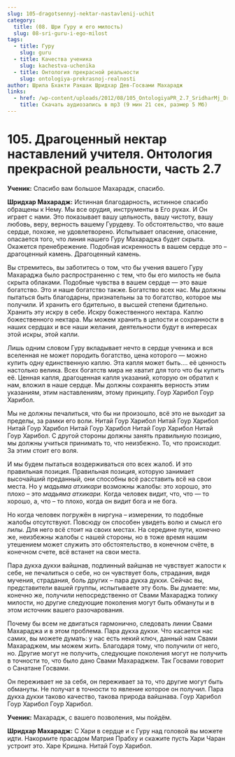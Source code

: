 ```yaml
---
slug: 105-dragotsennyj-nektar-nastavlenij-uchit
category:
  title: (08. Шри Гуру и его милость)
  slug: 08-sri-guru-i-ego-milost
tags:
  - title: Гуру
    slug: guru
  - title: Качества ученика
    slug: kachestva-uchenika
  - title: Онтология прекрасной реальности
    slug: ontologiya-prekrasnoj-realnosti
author: Шрила Бхакти Ракшак Шридхар Дев-Госвами Махарадж
links:
  - href: /wp-content/uploads/2012/08/105_OntologiyaPR_2.7_SridharMj_Dragotsennyy_nektar_nastavleniy_uchitelya1.mp3
    title: Скачать аудиозапись в mp3 (9 мин 21 сек, размер 5 Мб)
---
```


# 105. Драгоценный нектар наставлений учителя. Онтология прекрасной реальности, часть 2.7

**Ученик:** Спасибо вам большое Махарадж, спасибо.

**Шридхар Махарадж:** Истинная благодарность, истинное спасибо обращены к Нему. Мы все орудия, инструменты в Его руках. И Он играет с нами. Это показывает вашу цельность, вашу чистоту, вашу любовь, веру, верность вашему Гурудеву. То обстоятельство, что ваше сердце, похоже, не удовлетворено. Испытывает опасение, опасение, опасается того, что линия нашего Гуру Махараджа будет скрыта. Окажется пренебрежение. Подобная искренность в вашем сердце это – драгоценный камень. Драгоценный камень.

Вы стремитесь, вы заботитесь о том, что бы учения вашего Гуру Махараджа было распространенно с тем, что бы его милость не была скрыта облаками. Подобные чувства в вашем сердце — это ваше богатство. Это и наше богатство также. Богатство всех нас. Мы должны пытаться быть благодарны, признательны за то богатство, которое мы получили. И хранить его бдительно, в высшей степени бдительно. Хранить эту искру в себе. Искру божественного нектара. Каплю божественного нектара. Мы можем хранить в целости и сохранности в наших сердцах и все наши желания, деятельности будут в интересах этой искры, этой капли.

Лишь одним словом Гуру вкладывает нечто в сердце ученика и вся вселенная не может породить богатство, цена которого — можно купить одну единственную каплю. Эта капля может быть…. её ценность настолько велика. Всех богатств мира не хватит для того что бы купить её. Ценная капля, драгоценная капля указаний, которую он обратил к нам, вложил в наше сердце. Мы должны сохранять верность этим указаниям, этим наставлениям, этому принципу. Гоур Харибол Гоур Харибол.

Мы не должны печалиться, что бы ни произошло, всё это не выходит за пределы, за рамки его воли. Нитай Гоур Харибол Нитай Гоур Харибол Нитай Гоур Харибол Нитай Гоур Харибол Нитай Гоур Харибол Нитай Гоур Харибол. С другой стороны должны занять правильную позицию, мы должны учиться принимать то, что неизбежно. То, что происходит. За этим стоит его воля.

И мы будем пытаться воздерживаться ото всех жалоб. И это правильная позиция. Правильная позиция, которую занимает высочайший преданный, они способны всё расставить всё на свои места. Но у *мадьяма атхикари* возможны жалобы: это хорошо, это плохо – это *мадьяма атхикари.* Когда человек видит, что, что — то хорошо, а, что – то плохо, когда он видит бога и не бога.

Но когда человек погружён в ниргуна – измерении, то подобные жалобы отсутствуют. Повсюду он способен увидеть волю и смысл его лилы. Для него всё стоит на своих местах. На середине пути, конечно же, неизбежны жалобы с нашей стороны, но в тоже время нашим утешением может служить это обстоятельство, в конечном счёте, в конечном счете, всё встанет на свои места.

Пара дукха дукхи вайшнав, подлинный вайшнав не чувствует жалости к себе, не печалиться о себе, но он чувствует боль, страдания, видя мучения, страдания, боль других – пара дукха дукхи. Сейчас вы, представители вашей группы, испытываете эту боль. Вы думаете: мы, конечно же, получили непосредственно от Свами Махараджа толику милости, но другие следующие поколения могут быть обмануты и в этом источник вашего разочарования.

Почему бы всем не двигаться гармонично, следовать линии Свами Махараджа и в этом проблема. Пара дукха дукхи. Что касается нас самих, вы можете думать: у нас есть некий ключ, данный нам Свами Махараджем, мы можем жить. Благодаря тому, что получили от него, но. Другие могут не получить, следующие поколения могут не получить в точности то, что было дано Свами Махараджем. Так Госвами говорит о Санатане Госвами.

Он переживает не за себя, он переживает за то, что другие могут быть обмануты. Не получат в точности то явление которое он получил. Пара дукха дукхи таково качество, такова природа вайшнава. Гоур Харибол Гоур Харибол Гоур Харибол.

**Ученик:** Махарадж, с вашего позволения, мы пойдём.

**Шридхар Махарадж:** С Хари в сердце и с Гуру над головой вы можете идти. Накормите прасадом Матрия Прабху и скажите пусть Хари Чаран устроит это. Харе Кришна. Нитай Гоур Харибол.

